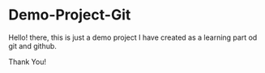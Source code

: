 # Demo-Project-Git

Hello! there, this is just a demo project I have created as a learning part od git and github.

Thank You!
